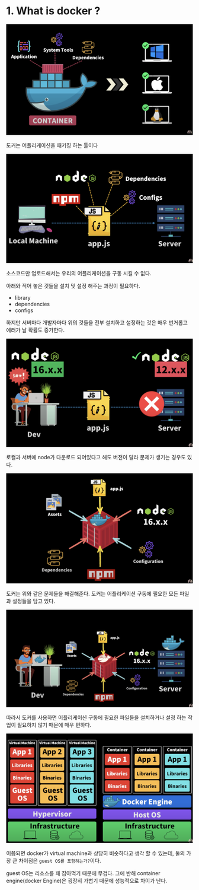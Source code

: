 # 1. What is docker ?

![docker](./images/1.png)

도커는 어플리케이션을 패키징 하는 툴이다

![docker](./images/2.png)

소스코드만 업로드해서는 우리의 어플리케이션을 구동 시킬 수 없다.

아래와 적어 놓은 것들을 설치 및 설정 해주는 과정이 필요하다.

- library
- dependencies
- configs

하지만 서버마다 개발자마다 위의 것들을 전부 설치하고 설정하는 것은 매우 번거롭고 에러가 날 확률도 증가한다.

![docker](./images/3.png)

로컬과 서버에 node가 다운로드 되어있다고 해도 버전이 달라 문제가 생기는 경우도 있다.

![docker](./images/4.png)

도커는 위와 같은 문제들을 해결해준다.
도커는 어플리케이션 구동에 필요한 모든 파일과 설정들을 담고 있다.

![docker](./images/5.png)

따라서 도커를 사용하면 어플리케이션 구동에 필요한 파일들을 설치하거나 설정 하는 작업이 필요하지 않기 때문에 매우 편하다.

![docker](./images/6.png)

이쯤되면 docker가 virtual machine과 상당히 비슷하다고 생각 할 수 있는데, 둘의 가장 큰 차이점은 `guest OS를 포함하는가?`이다.

guest OS는 리소스를 꽤 잡아먹기 때문에 무겁다.
그에 반해 container engine(docker Engine)은 굉장히 가볍기 때문에 성능적으로 차이가 난다.
